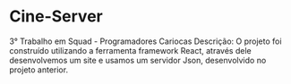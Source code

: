# Cine-Server
3° Trabalho em Squad - Programadores Cariocas
Descrição: O projeto foi construído utilizando a ferramenta framework React,
através dele desenvolvemos um site e usamos um servidor Json, desenvolvido no projeto anterior.
